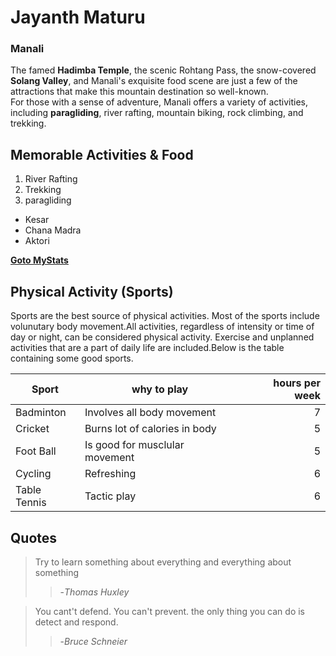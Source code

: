 # Jayanth Maturu
### Manali
The famed **Hadimba Temple**, the scenic Rohtang Pass, the snow-covered **Solang Valley**, and Manali's exquisite food scene are just a few of the attractions that make this mountain destination so well-known.<br>
For those with a sense of adventure, Manali offers a variety of activities, including **paragliding**, river rafting, mountain biking, rock climbing, and trekking.

Memorable Activities & Food
---

1. River Rafting
2. Trekking
3. paragliding

* Kesar
* Chana Madra
* Aktori

**[Goto MyStats](MyStats.md)**

Physical Activity (Sports)
---

Sports are the best source of physical activities. Most of the sports include volunutary body movement.All activities, regardless of intensity or time of day or night, can be considered physical activity. Exercise and unplanned activities that are a part of daily life are included.Below is the table containing some good sports.

| Sport | why to play | hours per week |
| --- | --- | ---: |
| Badminton | Involves all body movement | 7 |
| Cricket | Burns lot of calories in body | 5 |
| Foot Ball| Is good for musclular movement | 5 |
| Cycling | Refreshing  | 6 |
| Table Tennis | Tactic play  | 6 |

Quotes
---
>Try to learn something about everything and everything about something
>>-*Thomas Huxley*

>You cant't defend. You can't prevent. the only thing you can do is detect and respond.
>>-*Bruce Schneier*